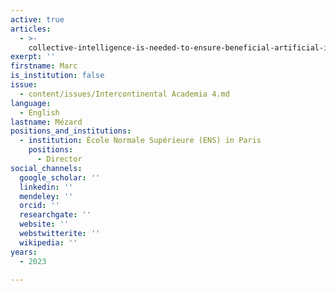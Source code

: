 ```yaml
---
active: true
articles:
  - >-
    collective-intelligence-is-needed-to-ensure-beneficial-artificial-intelligence
exerpt: ''
firstname: Marc
is_institution: false
issue:
  - content/issues/Intercontinental Academia 4.md
language:
  - English
lastname: Mézard
positions_and_institutions:
  - institution: École Normale Supérieure (ENS) in Paris
    positions:
      - Director
social_channels:
  google_scholar: ''
  linkedin: ''
  mendeley: ''
  orcid: ''
  researchgate: ''
  website: ''
  webstwitterite: ''
  wikipedia: ''
years:
  - 2023

---
```

